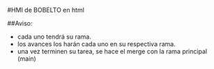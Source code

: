 #HMI de BOBELTO en html

##Aviso:
- cada uno tendrá su rama.
- los avances los harán cada uno en su respectiva rama.
- una vez terminen su tarea, se hace el merge con la rama principal (main)
